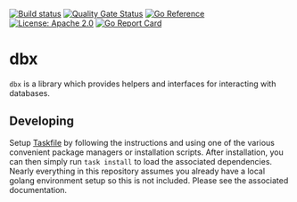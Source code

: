 [![Build status](https://badge.buildkite.com/b6d191ab8b5f264c6b30aec6ead714213ce7e156cc76579345.svg)](https://buildkite.com/theopenlane/dbx)
[![Quality Gate Status](https://sonarcloud.io/api/project_badges/measure?project=theopenlane_dbx&metric=alert_status)](https://sonarcloud.io/summary/new_code?id=theopenlane_dbx)
[![Go Reference](https://pkg.go.dev/badge/github.com/theopenlane/dbx.svg)](https://pkg.go.dev/github.com/theopenlane/dbx)
[![License: Apache 2.0](https://img.shields.io/badge/License-Apache2.0-brightgreen.svg)](https://opensource.org/licenses/Apache-2.0)
[![Go Report Card](https://goreportcard.com/badge/github.com/theopenlane/dbx)](https://goreportcard.com/report/github.com/theopenlane/dbx)

# dbx

`dbx` is a library which provides helpers and interfaces for interacting with databases.

## Developing

Setup [Taskfile](https://taskfile.dev/installation/) by following the instructions and using one of the various convenient package managers or installation scripts. After installation, you can then simply run `task install` to load the associated dependencies. Nearly everything in this repository assumes you already have a local golang environment setup so this is not included. Please see the associated documentation.


